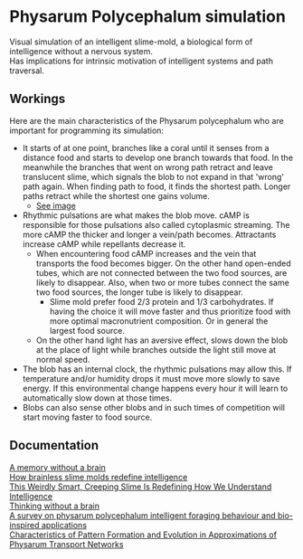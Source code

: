 # Physarum Polycephalum simulation

Visual simulation of an intelligent slime-mold, a biological form of intelligence without a nervous system.<br>
Has implications for intrinsic motivation of intelligent systems and path traversal.

## Workings
Here are the main characteristics of the Physarum polycephalum who are important for programming its simulation:
* It starts of at one point, branches like a coral until it senses from a distance food and starts to develop one branch towards that food. In the meanwhile the branches that went on wrong path retract and leave translucent slime, which signals the blob to not expand in that 'wrong' path again. When finding path to food, it finds the shortest path. Longer paths retract while the shortest one gains volume.
	* [See image](https://wyss-prod.imgix.net/app/uploads/2021/07/09120744/Physarum-spatial-decision-making-figure-1B.jpg?w=800&h=389&auto=format&q=90&fit=crop&crop=faces%2Centropy)
* Rhythmic pulsations are what makes the blob move. cAMP is responsible for those pulsations also called cytoplasmic streaming. The more cAMP the thicker and longer a vein/path becomes. Attractants increase cAMP while repellants decrease it.
	* When encountering food cAMP increases and the vein that transports the food becomes bigger. On the other hand open-ended tubes, which are not connected between the two food sources, are likely to disappear. Also, when two or more tubes connect the same two food sources, the longer tube is likely to disappear.
		* Slime mold prefer food 2/3 protein and 1/3 carbohydrates. If having the choice it will move faster and thus prioritize food with more optimal macronutrient composition. Or in general the largest food source.
	* On the other hand light has an aversive effect, slows down the blob at the place of light while branches outside the light still move at normal speed.
* The blob has an internal clock, the rhythmic pulsations may allow this. If temperature and/or humidity drops it must move more slowly to save energy. If this environmental change happens every hour it will learn to automatically slow down at those times.
* Blobs can also sense other blobs and in such times of competition will start moving faster to food source.

## Documentation
[A memory without a brain](https://www.sciencedaily.com/releases/2021/02/210223121643.htm)<br>
[How brainless slime molds redefine intelligence](https://www.nature.com/articles/nature.2012.11811)<br>
[This Weirdly Smart, Creeping Slime Is Redefining How We Understand Intelligence](https://www.sciencealert.com/this-weirdly-smart-creeping-slime-is-redefining-how-we-understand-intelligence)<br>
[Thinking without a brain](https://wyss.harvard.edu/news/thinking-without-a-brain/)<br>
[A survey on physarum polycephalum intelligent foraging behaviour and bio-inspired applications](https://link.springer.com/article/10.1007/s10462-021-10112-1)<br>
[Characteristics of Pattern Formation and Evolution in Approximations of Physarum Transport Networks](https://uwe-repository.worktribe.com/preview/980585/artl.2010.16.2.pdf)
